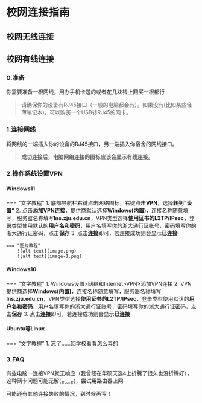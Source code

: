 # 校网连接指南
## 校网无线连接
## 校网有线连接

### 0.准备
你需要准备一根网线，用办手机卡送的或者花几块钱上网买一根都行
> 请确保你的设备有RJ45接口（一般的电脑都会有）。如果没有(比如某些轻薄笔记本)，可以购买一个USB转RJ45的网卡。

### 1.连接网线
将网线的一端插入你的设备的RJ45接口，另一端插入你宿舍的网线接口。
> **成功连接后，电脑网络连接的图标应该会显示有线连接。**
### 2.操作系统设置VPN

#### Windows11
=== "文字教程"
    1. 底部导航栏右键点击网络图标，右键点击**VPN**，选择**转到“设置”**
    2. 点击**添加VPN连接**，提供商默认选择**Windows(内置)**，连接名称随意填写，服务器名称填写**lns.zju.edu.cn**，VPN类型选择**使用证书的L2TP/IPsec**，登录类型使用默认的**用户名和密码**，用户名填写你的浙大通行证账号，密码填写你的浙大通行证密码，点击**保存**
    3. 点击**连接**即可，若连接成功则会显示**已连接**
    
    === "图片教程"
        ![alt text](image.png)
        ![alt text](image-1.png)

#### Windows10
=== "文字教程"
    1. Windows设置>网络和Internet>VPN>添加VPN连接
    2. VPN提供商选择**Windows(内置)**，连接名称随意填写，服务器名称填写**lns.zju.edu.cn**，VPN类型选择**使用证书的L2TP/IPsec**，登录类型使用默认的**用户名和密码**，用户名填写你的浙大通行证账号，密码填写你的浙大通行证密码，点击**保存**
    3. 点击**连接**即可，若连接成功则会显示**已连接**

#### Ubuntu等Linux
=== "文字教程"
    1. 忘了……回学校看看怎么弄的

### 3.FAQ

有些电脑一连接VPN就无响应（我曾经在华硕天选4上折腾了很久也没折腾好），这种网卡问题可能无解(╥﹏╥)，<del>尝试用路由器上网</del>

可能还有其他连接失败的情况，到时候再写！

